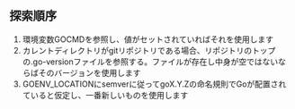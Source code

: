 ## 探索順序
1. 環境変数GOCMDを参照し、値がセットされていればそれを使用します  
2. カレントディレクトリがgitリポジトリである場合、リポジトリのトップの.go-versionファイルを参照する。ファイルが存在し中身が空ではないならばそのバージョンを使用します  
3. GOENV_LOCATIONにsemverに従ってgoX.Y.Zの命名規則でGoが配置されていると仮定し、一番新しいものを使用します  


